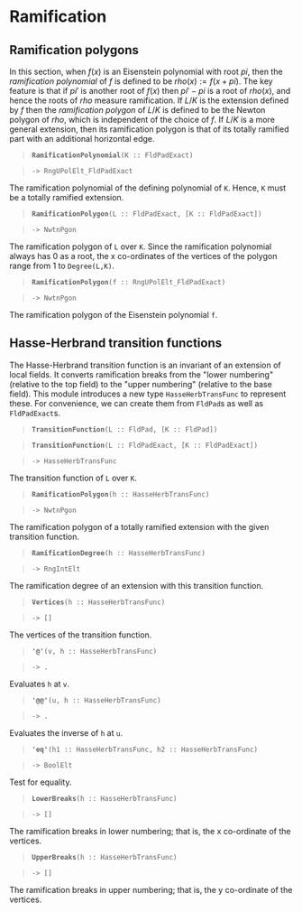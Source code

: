 ---
---

# Ramification

## Ramification polygons

In this section, when $f(x)$ is an Eisenstein polynomial with root $pi$, then the *ramification polynomial* of $f$ is defined to be $rho(x):=f(x+pi)$. The key feature is that if $pi'$ is another root of $f(x)$ then $pi'-pi$ is a root of $rho(x)$, and hence the roots of $rho$ measure ramification. If $L/K$ is the extension defined by $f$ then the *ramification polygon* of $L/K$ is defined to be the Newton polygon of $rho$, which is independent of the choice of $f$. If $L/K$ is a more general extension, then its ramification polygon is that of its totally ramified part with an additional horizontal edge.

> **`RamificationPolynomial`**`(K :: FldPadExact)`

> `-> RngUPolElt_FldPadExact`

The ramification polynomial of the defining polynomial of `K`. Hence, `K` must be a totally ramified extension.

> **`RamificationPolygon`**`(L :: FldPadExact, [K :: FldPadExact])`

> `-> NwtnPgon`

The ramification polygon of `L` over `K`. Since the ramification polynomial always has 0 as a root, the x co-ordinates of the vertices of the polygon range from 1 to `Degree(L,K)`.

> **`RamificationPolygon`**`(f :: RngUPolElt_FldPadExact)`

> `-> NwtnPgon`

The ramification polygon of the Eisenstein polynomial `f`.

## Hasse-Herbrand transition functions

The Hasse-Herbrand transition function is an invariant of an extension of local fields. It converts ramification breaks from the "lower numbering" (relative to the top field) to the "upper numbering" (relative to the base field). This module introduces a new type `HasseHerbTransFunc` to represent these. For convenience, we can create them from `FldPad`s as well as `FldPadExact`s.

> **`TransitionFunction`**`(L :: FldPad, [K :: FldPad])`

> **`TransitionFunction`**`(L :: FldPadExact, [K :: FldPadExact])`

> `-> HasseHerbTransFunc`

The transition function of `L` over `K`.

> **`RamificationPolygon`**`(h :: HasseHerbTransFunc)`

> `-> NwtnPgon`

The ramification polygon of a totally ramified extension with the given transition function.

> **`RamificationDegree`**`(h :: HasseHerbTransFunc)`

> `-> RngIntElt`

The ramification degree of an extension with this transition function.

> **`Vertices`**`(h :: HasseHerbTransFunc)`

> `-> []`

The vertices of the transition function.

> **`'@'`**`(v, h :: HasseHerbTransFunc)`

> `-> .`

Evaluates `h` at `v`.

> **`'@@'`**`(u, h :: HasseHerbTransFunc)`

> `-> .`

Evaluates the inverse of `h` at `u`.

> **`'eq'`**`(h1 :: HasseHerbTransFunc, h2 :: HasseHerbTransFunc)`

> `-> BoolElt`

Test for equality.

> **`LowerBreaks`**`(h :: HasseHerbTransFunc)`

> `-> []`

The ramification breaks in lower numbering; that is, the x co-ordinate of the vertices.

> **`UpperBreaks`**`(h :: HasseHerbTransFunc)`

> `-> []`

The ramification breaks in upper numbering; that is, the y co-ordinate of the vertices.